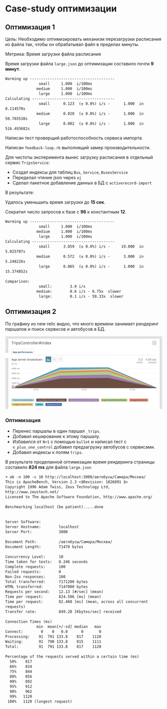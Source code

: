 # Case-study оптимизации

## Оптимизация 1
Цель: Необходимо оптимизировать механизм перезагрузки расписания из файла так, чтобы он обрабатывал файл в пределах минуты.

Метрика: Время загрузки файла расписания

Время загрузки файла `large.json` до оптимизации составило почти **9 минут**.
```
Warming up --------------------------------------
               small     1.000  i/100ms
              medium     1.000  i/100ms
               large     1.000  i/100ms
Calculating -------------------------------------
               small      0.123  (± 0.0%) i/s -      1.000  in   8.114570s
              medium      0.020  (± 0.0%) i/s -      1.000  in  50.703538s
               large      0.002  (± 0.0%) i/s -      1.000  in 516.493682s
```

Написан тест проверщий работоспособность сервиса импорта.

Написан `feedback-loop.rb` выполнящий замер производительности.

Для чистоты эксперимента вынес загрузку расписания в отдельный сервис `TripsService`:
 - Создал индексы для таблиц `Bus`, `Service`, `BusesService`
 - Переделал чтение json через `oj`
 - Сделал пакетное добавление данных в БД с `activerecord-import`

В результате:

Удалось уменьшить время загрузки до **15 сек**.

Сократил число запросов к базе с **96** к константным **12**.

```
Warming up --------------------------------------
               small     1.000  i/100ms
              medium     1.000  i/100ms
               large     1.000  i/100ms
Calculating -------------------------------------
               small      3.859  (± 0.0%) i/s -     19.000  in   5.025707s
              medium      0.572  (± 0.0%) i/s -      3.000  in   5.248226s
               large      0.065  (± 0.0%) i/s -      1.000  in  15.374852s

Comparison:
               small:        3.9 i/s
              medium:        0.6 i/s - 6.75x  slower
               large:        0.1 i/s - 59.33x  slower
```

## Оптимизация 2
По графику из new relic видно, что много времени занимает рендеринг паршалов и поиск сервисов и автобусов в БД.

![NewRelic](new_relic.png)

### Оптимизация
- Перенес паршалы в один паршал `_trips`.
- Добавил кеширование к этому паршалу.
- Избавился от `N+1` с помощью `bullet` и написал тест c `n_plus_one_control` добавил предзагрузку автобусов с сервисами.
- Добавил индексы к полям `trips`.

В результате проделанной оптимизации время рендеринга страницы составило **824 ms** для файла `large.json`
```
➜ ab -n 100 -c 10 http://localhost:3000/автобусы/Самара/Москва/
This is ApacheBench, Version 2.3 <$Revision: 1826891 $>
Copyright 1996 Adam Twiss, Zeus Technology Ltd, http://www.zeustech.net/
Licensed to The Apache Software Foundation, http://www.apache.org/

Benchmarking localhost (be patient).....done


Server Software:
Server Hostname:        localhost
Server Port:            3000

Document Path:          /автобусы/Самара/Москва/
Document Length:        71470 bytes

Concurrency Level:      10
Time taken for tests:   8.246 seconds
Complete requests:      100
Failed requests:        0
Non-2xx responses:      100
Total transferred:      7171200 bytes
HTML transferred:       7147000 bytes
Requests per second:    12.13 [#/sec] (mean)
Time per request:       824.596 [ms] (mean)
Time per request:       82.460 [ms] (mean, across all concurrent requests)
Transfer rate:          849.28 [Kbytes/sec] received

Connection Times (ms)
              min  mean[+/-sd] median   max
Connect:        0    0   0.0      0       0
Processing:    91  791 133.8    817    1120
Waiting:       91  790 133.8    815    1111
Total:         91  791 133.8    817    1120

Percentage of the requests served within a certain time (ms)
  50%    817
  66%    834
  75%    844
  80%    856
  90%    892
  95%    912
  98%    962
  99%   1120
 100%   1120 (longest request)
```
